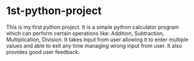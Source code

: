 # 1st-python-project
This is my first python project. It is a simple python calculator program which can perform certain operations like: Addition, Subtraction, Multiplication, Division. It takes input from user allowing it to enter multiple values and able to exit any time managing wrong input from user. It also provides good user feedback.
